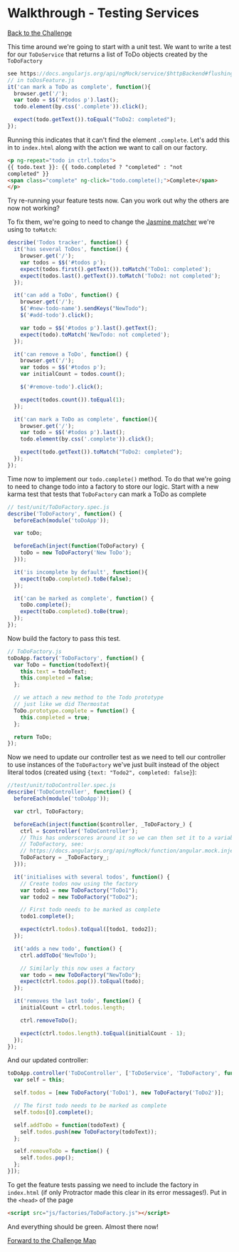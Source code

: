 # Walkthrough - Testing Services

[Back to the Challenge](../13_testing_services.md)

This time around we're going to start with a unit test. We want to write a test for our `ToDoService` that returns a list of ToDo objects created by the `ToDoFactory`

```js
see https://docs.angularjs.org/api/ngMock/service/$httpBackend#flushing-http-requests
// in toDosFeature.js
it('can mark a ToDo as complete', function(){
  browser.get('/');
  var todo = $$('#todos p').last();
  todo.element(by.css('.complete')).click();

  expect(todo.getText()).toEqual("ToDo2: completed");
});
```

Running this indicates that it can't find the element `.complete`. Let's add this in to `index.html` along with the action we want to call on our factory.

```html
<p ng-repeat="todo in ctrl.todos">
{{ todo.text }}: {{ todo.completed ? "completed" : "not
completed" }}
<span class="complete" ng-click="todo.complete();">Complete</span>
</p>
```

Try re-running your feature tests now. Can you work out why the others are now not working?

To fix them, we're going to need to change the [Jasmine matcher](http://jasmine.github.io/2.0/introduction.html#section-Included_Matchers) we're using to `toMatch`:

```js
describe('Todos tracker', function() {
  it('has several ToDos', function() {
    browser.get('/');
    var todos = $$('#todos p');
    expect(todos.first().getText()).toMatch('ToDo1: completed');
    expect(todos.last().getText()).toMatch('ToDo2: not completed');
  });

  it('can add a ToDo', function() {
    browser.get('/');
    $('#new-todo-name').sendKeys("NewTodo");
    $('#add-todo').click();

    var todo = $$('#todos p').last().getText();
    expect(todo).toMatch('NewTodo: not completed');
  });

  it('can remove a ToDo', function() {
    browser.get('/');
    var todos = $$('#todos p');
    var initialCount = todos.count();

    $('#remove-todo').click();

    expect(todos.count()).toEqual(1);
  });

  it('can mark a ToDo as complete', function(){
    browser.get('/');
    var todo = $$('#todos p').last();
    todo.element(by.css('.complete')).click();

    expect(todo.getText()).toMatch("ToDo2: completed");
  });
});
```

Time now to implement our `todo.complete()` method. To do that we're going to need to change todo into a factory to store our logic. Start with a new karma test that tests that `ToDoFactory` can mark a ToDo as complete

```js
// test/unit/ToDoFactory.spec.js
describe('ToDoFactory', function() {
  beforeEach(module('toDoApp'));

  var toDo;

  beforeEach(inject(function(ToDoFactory) {
    toDo = new ToDoFactory('New ToDo');
  }));

  it('is incomplete by default', function(){
    expect(toDo.completed).toBe(false);
  });

  it('can be marked as complete', function() {
    toDo.complete();
    expect(toDo.completed).toBe(true);
  });
});
```

Now build the factory to pass this test.

```js
// ToDoFactory.js
toDoApp.factory('ToDoFactory', function() {
  var ToDo = function(todoText){
    this.text = todoText;
    this.completed = false;
  };

  // we attach a new method to the Todo prototype
  // just like we did Thermostat
  ToDo.prototype.complete = function() {
    this.completed = true;
  };

  return ToDo;
});
```

Now we need to update our controller test as we need to tell our controller to use instances of the `ToDoFactory` we've just built instead of the object literal todos (created using `{text: "Todo2", completed: false}`):

```js
//test/unit/toDoController.spec.js
describe('ToDoController', function() {
  beforeEach(module('toDoApp'));

  var ctrl, ToDoFactory;

  beforeEach(inject(function($controller, _ToDoFactory_) {
    ctrl = $controller('ToDoController');
    // This has underscores around it so we can then set it to a variable called
    // ToDoFactory, see:
    // https://docs.angularjs.org/api/ngMock/function/angular.mock.inject
    ToDoFactory = _ToDoFactory_;
  }));

  it('initialises with several todos', function() {
    // Create todos now using the factory
    var todo1 = new ToDoFactory("ToDo1");
    var todo2 = new ToDoFactory("ToDo2");

    // First todo needs to be marked as complete
    todo1.complete();

    expect(ctrl.todos).toEqual([todo1, todo2]);
  });

  it('adds a new todo', function() {
    ctrl.addToDo('NewToDo');

    // Similarly this now uses a factory
    var todo = new ToDoFactory("NewToDo");
    expect(ctrl.todos.pop()).toEqual(todo);
  });

  it('removes the last todo', function() {
    initialCount = ctrl.todos.length;

    ctrl.removeToDo();

    expect(ctrl.todos.length).toEqual(initialCount - 1);
  });
});
```

And our updated controller:

```js
toDoApp.controller('ToDoController', ['ToDoService', 'ToDoFactory', function(ToDoService, ToDoFactory) {
  var self = this;

  self.todos = [new ToDoFactory('ToDo1'), new ToDoFactory('ToDo2')];

  // The first todo needs to be marked as complete
  self.todos[0].complete();

  self.addToDo = function(todoText) {
    self.todos.push(new ToDoFactory(todoText));
  };

  self.removeToDo = function() {
    self.todos.pop();
  };
}]);
```

To get the feature tests passing we need to include the factory in `index.html` (if only Protractor made this clear in its error messages!). Put in the `<head>` of the page

```html
<script src="js/factories/ToDoFactory.js"></script>
```

And everything should be green. Almost there now!

[Forward to the Challenge Map](../00_challenge_map.md)
